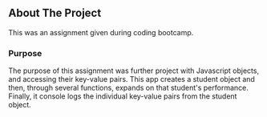 ## About The Project
This was an assignment given during coding bootcamp.

### Purpose
The purpose of this assignment was further project with Javascript objects, and accessing their key-value pairs. This app creates a student object and then, through several functions, expands on that student's performance. Finally, it console logs the individual key-value pairs from the student object.
